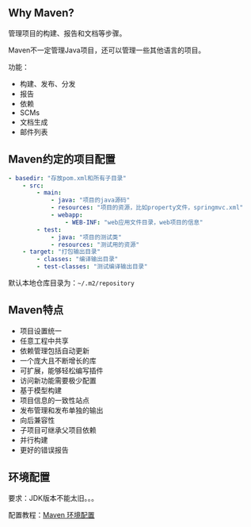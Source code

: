 
## Why Maven?

管理项目的构建、报告和文档等步骤。

Maven不一定管理Java项目，还可以管理一些其他语言的项目。

功能：
- 构建、发布、分发
- 报告
- 依赖
- SCMs
- 文档生成
- 邮件列表

## Maven约定的项目配置

```yaml
- basedir: "存放pom.xml和所有子目录"
	- src:
		- main:
			- java: "项目的java源码"
			- resources: "项目的资源，比如property文件，springmvc.xml"
			- webapp:
				- WEB-INF: "web应用文件目录，web项目的信息"
		- test:
			- java: "项目的测试类"
			- resources: "测试用的资源"
	- target: "打包输出目录"
		- classes: "编译输出目录"
		- test-classes: "测试编译输出目录"
```

默认本地仓库目录为：`~/.m2/repository`

## Maven特点

- 项目设置统一
- 任意工程中共享
- 依赖管理包括自动更新
- 一个庞大且不断增长的库
- 可扩展，能够轻松编写插件
- 访问新功能需要极少配置
- 基于模型构建
- 项目信息的一致性站点
- 发布管理和发布单独的输出
- 向后兼容性
- 子项目可继承父项目依赖
- 并行构建
- 更好的错误报告

## 环境配置

要求：JDK版本不能太旧。。。

配置教程：[Maven 环境配置](https://www.runoob.com/maven/maven-setup.html)

